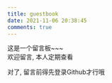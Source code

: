 ```yaml
---
title: guestbook
date: 2021-11-06 20:38:45
comments: true
---
```

这是一个留言板~~~  
欢迎留言, 本人定期查看  

对了, 留言前得先登录Github才行哦  

